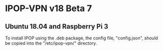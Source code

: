 # IPOP-VPN v18 Beta 7
## Ubuntu 18.04 and Raspberry Pi 3
To install IPOP using the .deb package, the config file, "config.json", should be copied into the "/etc/ipop-vpn/" directory.

